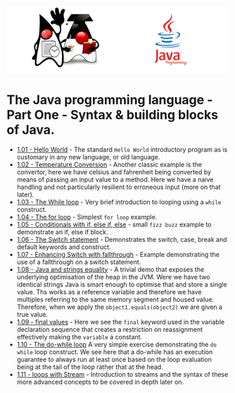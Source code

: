 ![](/assets/javarepologo.png)

# The Java programming language - Part One - Syntax & building blocks of Java.

- [1.01 - Hello World](/src/com/irisida/lang/part01/basics/helloworld/HelloWorld.java) - The standard `Hello World` introductory program as is customary in any new language, or old language.
- [1.02 - Temperature Conversion](/src/com/irisida/lang/part01/basics/tempconvert/TempConvert.java) - Another classic example is the convertor, here we have celsius and fahrenheit being converted by means of passing an input value to a method. Here we have a naive handling and not particularly resilient to erroneous input (more on that later).
- [1.03 - The While loop](/src/com/irisida/lang/part01/basics/whileloop/WhileLoop.java) - Very brief introduction to looping using a `while` construct.
- [1.04 - The for loop](/src/com/irisida/lang/part01/basics/forloop/ForLoop.java) - Simplest `for loop` example.
- [1.05 - Conditionals with if, else if, else](src/com/irisida/basics/ifelse/IfElse.java) - small `fizz buzz` example to demonstrate an if, else if block.
- [1.06 - The Switch statement](/src/com/irisida/lang/part01/basics/switching/SwitchStatement.java) - Demonstrates the switch, case, break and default keywords and construct.
- [1.07 - Enhancing Switch with fallthrough](/src/com/irisida/lang/part01/basics/fallthrough/FallingThrough.java) - Example demonstrating the use of a fallthrough on a switch statement.
- [1.08 - Java and strings equality](/src/com/irisida/lang/part01/basics/stringsequals/StringsEquals.java) - A trivial demo that exposes the underlying optimisation of the heap in the JVM. Were we have two identical strings Java is smart enough to optimise that and store a single value. Ths works as a reference variable and therefore we have multiples referring to the same memory segment and housed value. Therefore, when we apply the `object1.equals(object2)` we are given a true value.
- [1.09 - final values](/src/com/irisida/lang/part01/basics/finalvariables/FinalVariables.java) - Here we see the `final` keyword used in the variable declaration sequence that creates a restriction on reassignment effectively making the `variable` a constant.
- [1.10 - The do-while loop](/src/com/irisida/lang/part01/basics/dowhile/DoWhile.java)  A very simple exercise demonstrating the `do while` loop construct. We see here that a do-while has an execution guarantee to always run at least once based on the loop evaluation being at the tail of the loop rather that at the head.
- [1.11 - loops with Stream](/src/com/irisida/lang/part01/basics/loopstream/LoopStream.java) - Introduction to streams and the syntax of these more advanced concepts to be covered in depth later on.